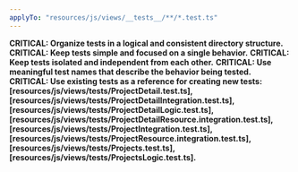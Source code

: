 ```yaml
---
applyTo: "resources/js/views/__tests__/**/*.test.ts"
---
```

**CRITICAL: Organize tests in a logical and consistent directory structure.**
**CRITICAL: Keep tests simple and focused on a single behavior.**
**CRITICAL: Keep tests isolated and independent from each other.**
**CRITICAL: Use meaningful test names that describe the behavior being tested.**
**CRITICAL: Use existing tests as a reference for creating new tests: [resources/js/views/__tests__/ProjectDetail.test.ts], [resources/js/views/__tests__/ProjectDetailIntegration.test.ts], [resources/js/views/__tests__/ProjectDetailLogic.test.ts], [resources/js/views/__tests__/ProjectDetailResource.integration.test.ts], [resources/js/views/__tests__/ProjectIntegration.test.ts], [resources/js/views/__tests__/ProjectResource.integration.test.ts], [resources/js/views/__tests__/Projects.test.ts], [resources/js/views/__tests__/ProjectsLogic.test.ts].**